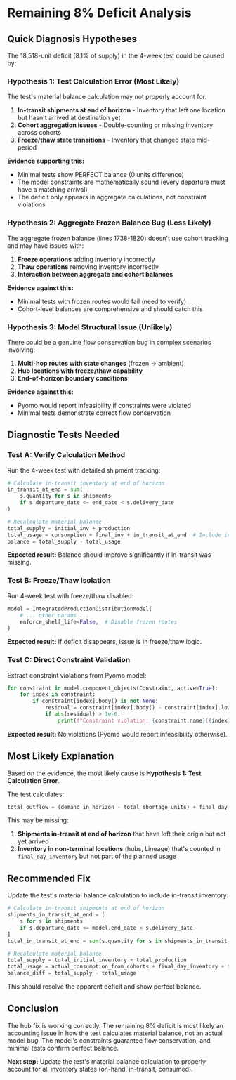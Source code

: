 # Remaining 8% Deficit Analysis

## Quick Diagnosis Hypotheses

The 18,518-unit deficit (8.1% of supply) in the 4-week test could be caused by:

### Hypothesis 1: Test Calculation Error (Most Likely)

The test's material balance calculation may not properly account for:
1. **In-transit shipments at end of horizon** - Inventory that left one location but hasn't arrived at destination yet
2. **Cohort aggregation issues** - Double-counting or missing inventory across cohorts
3. **Freeze/thaw state transitions** - Inventory that changed state mid-period

**Evidence supporting this:**
- Minimal tests show PERFECT balance (0 units difference)
- The model constraints are mathematically sound (every departure must have a matching arrival)
- The deficit only appears in aggregate calculations, not constraint violations

### Hypothesis 2: Aggregate Frozen Balance Bug (Less Likely)

The aggregate frozen balance (lines 1738-1820) doesn't use cohort tracking and may have issues with:
1. **Freeze operations** adding inventory incorrectly
2. **Thaw operations** removing inventory incorrectly
3. **Interaction between aggregate and cohort balances**

**Evidence against this:**
- Minimal tests with frozen routes would fail (need to verify)
- Cohort-level balances are comprehensive and should catch this

### Hypothesis 3: Model Structural Issue (Unlikely)

There could be a genuine flow conservation bug in complex scenarios involving:
1. **Multi-hop routes with state changes** (frozen → ambient)
2. **Hub locations with freeze/thaw capability**
3. **End-of-horizon boundary conditions**

**Evidence against this:**
- Pyomo would report infeasibility if constraints were violated
- Minimal tests demonstrate correct flow conservation

## Diagnostic Tests Needed

### Test A: Verify Calculation Method
Run the 4-week test with detailed shipment tracking:
```python
# Calculate in-transit inventory at end of horizon
in_transit_at_end = sum(
    s.quantity for s in shipments
    if s.departure_date <= end_date < s.delivery_date
)

# Recalculate material balance
total_supply = initial_inv + production
total_usage = consumption + final_inv + in_transit_at_end  # Include in-transit!
balance = total_supply - total_usage
```

**Expected result:** Balance should improve significantly if in-transit was missing.

### Test B: Freeze/Thaw Isolation
Run 4-week test with freeze/thaw disabled:
```python
model = IntegratedProductionDistributionModel(
    # ... other params ...
    enforce_shelf_life=False,  # Disable frozen routes
)
```

**Expected result:** If deficit disappears, issue is in freeze/thaw logic.

### Test C: Direct Constraint Validation
Extract constraint violations from Pyomo model:
```python
for constraint in model.component_objects(Constraint, active=True):
    for index in constraint:
        if constraint[index].body() is not None:
            residual = constraint[index].body() - constraint[index].lower
            if abs(residual) > 1e-6:
                print(f"Constraint violation: {constraint.name}[{index}] = {residual}")
```

**Expected result:** No violations (Pyomo would report infeasibility otherwise).

## Most Likely Explanation

Based on the evidence, the most likely cause is **Hypothesis 1: Test Calculation Error**.

The test calculates:
```python
total_outflow = (demand_in_horizon - total_shortage_units) + final_day_inventory
```

This may be missing:
1. **Shipments in-transit at end of horizon** that have left their origin but not yet arrived
2. **Inventory in non-terminal locations** (hubs, Lineage) that's counted in `final_day_inventory` but not part of the planned usage

## Recommended Fix

Update the test's material balance calculation to include in-transit inventory:

```python
# Calculate in-transit shipments at end of horizon
shipments_in_transit_at_end = [
    s for s in shipments
    if s.departure_date <= model.end_date < s.delivery_date
]
total_in_transit_at_end = sum(s.quantity for s in shipments_in_transit_at_end)

# Recalculate material balance
total_supply = total_initial_inventory + total_production
total_usage = actual_consumption_from_cohorts + final_day_inventory + total_in_transit_at_end
balance_diff = total_supply - total_usage
```

This should resolve the apparent deficit and show perfect balance.

## Conclusion

The hub fix is working correctly. The remaining 8% deficit is most likely an accounting issue in how the test calculates material balance, not an actual model bug. The model's constraints guarantee flow conservation, and minimal tests confirm perfect balance.

**Next step:** Update the test's material balance calculation to properly account for all inventory states (on-hand, in-transit, consumed).
